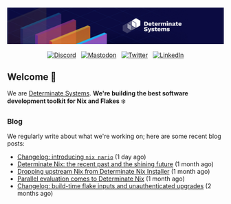 <p align="center">
  <a href="https://determinate.systems" target="_blank"><img src="https://raw.githubusercontent.com/determinatesystems/.github/main/.github/banner.jpg"></a>
</p>
<p align="center">
  &nbsp;<a href="https://determinate.systems/discord" target="_blank"><img alt="Discord" src="https://img.shields.io/discord/1116012109709463613?style=for-the-badge&logo=discord&logoColor=%23ffffff&label=Discord&labelColor=%234253e8&color=%23e4e2e2"></a>&nbsp;
  &nbsp;<a href="https://hachyderm.io/@determinatesystems" target="_blank"><img alt="Mastodon" src="https://img.shields.io/badge/Mastodon-6468fa?style=for-the-badge&logo=mastodon&logoColor=%23ffffff"></a>&nbsp;
  &nbsp;<a href="https://twitter.com/DeterminateSys" target="_blank"><img alt="Twitter" src="https://img.shields.io/badge/Twitter-303030?style=for-the-badge&logo=x&logoColor=%23ffffff"></a>&nbsp;
  &nbsp;<a href="https://www.linkedin.com/company/determinate-systems" target="_blank"><img alt="LinkedIn" src="https://img.shields.io/badge/LinkedIn-1667be?style=for-the-badge&logo=linkedin&logoColor=%23ffffff"></a>&nbsp;
</p>

## Welcome 👋

We are [Determinate Systems](https://determinate.systems).
**We're building the best software development toolkit for Nix and Flakes** ❄️

### Blog 

We regularly write about what we're working on; here are some recent blog posts:


- [Changelog: introducing `nix nario`](https://determinate.systems/blog/changelog-determinate-nix-3120/) (1 day ago)
- [Determinate Nix: the recent past and the shining future](https://determinate.systems/blog/determinate-nix-recap/) (1 month ago)
- [Dropping upstream Nix from Determinate Nix Installer](https://determinate.systems/blog/installer-dropping-upstream/) (1 month ago)
- [Parallel evaluation comes to Determinate Nix](https://determinate.systems/blog/changelog-determinate-nix-3111/) (1 month ago)
- [Changelog: build-time flake inputs and unauthenticated upgrades](https://determinate.systems/blog/changelog-determinate-nix-390/) (2 months ago)
